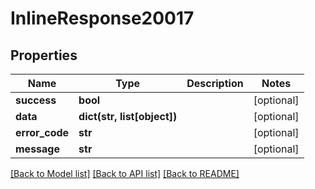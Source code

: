 # InlineResponse20017

## Properties
Name | Type | Description | Notes
------------ | ------------- | ------------- | -------------
**success** | **bool** |  | [optional] 
**data** | **dict(str, list[object])** |  | [optional] 
**error_code** | **str** |  | [optional] 
**message** | **str** |  | [optional] 

[[Back to Model list]](../README.md#documentation-for-models) [[Back to API list]](../README.md#documentation-for-api-endpoints) [[Back to README]](../README.md)

